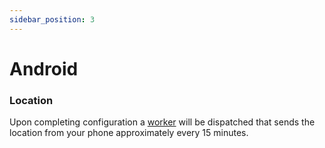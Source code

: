 ```yaml
---
sidebar_position: 3
---
```


# Android

### Location

Upon completing configuration a [worker](https://developer.android.com/develop/background-work/background-tasks/persistent/getting-started) will be dispatched that sends the location from your phone approximately every 15 minutes.
